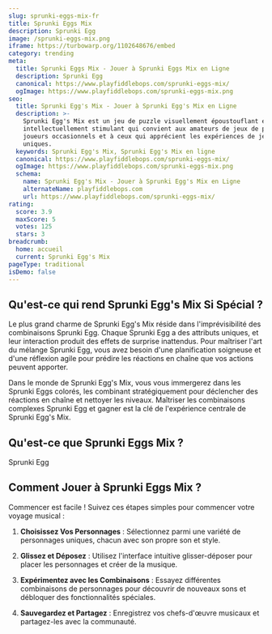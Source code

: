 ```yaml
---
slug: sprunki-eggs-mix-fr
title: Sprunki Eggs Mix
description: Sprunki Egg
image: /sprunki-eggs-mix.png
iframe: https://turbowarp.org/1102648676/embed
category: trending
meta:
  title: Sprunki Eggs Mix - Jouer à Sprunki Eggs Mix en Ligne
  description: Sprunki Egg
  canonical: https://www.playfiddlebops.com/sprunki-eggs-mix/
  ogImage: https://www.playfiddlebops.com/sprunki-eggs-mix.png
seo:
  title: Sprunki Egg's Mix - Jouer à Sprunki Egg's Mix en Ligne
  description: >-
    Sprunki Egg's Mix est un jeu de puzzle visuellement époustouflant et
    intellectuellement stimulant qui convient aux amateurs de jeux de puzzle, aux
    joueurs occasionnels et à ceux qui apprécient les expériences de jeu
    uniques.
  keywords: Sprunki Egg's Mix, Sprunki Egg's Mix en ligne
  canonical: https://www.playfiddlebops.com/sprunki-eggs-mix/
  ogImage: https://www.playfiddlebops.com/sprunki-eggs-mix.png
  schema:
    name: Sprunki Egg's Mix - Jouer à Sprunki Egg's Mix en Ligne
    alternateName: playfiddlebops.com
    url: https://www.playfiddlebops.com/sprunki-eggs-mix/
rating:
  score: 3.9
  maxScore: 5
  votes: 125
  stars: 3
breadcrumb:
  home: accueil
  current: Sprunki Egg's Mix
pageType: traditional
isDemo: false
---
```


## Qu'est-ce qui rend Sprunki Egg's Mix Si Spécial ?

Le plus grand charme de Sprunki Egg's Mix réside dans l'imprévisibilité des combinaisons Sprunki Egg. Chaque Sprunki Egg a des attributs uniques, et leur interaction produit des effets de surprise inattendus. Pour maîtriser l'art du mélange Sprunki Egg, vous avez besoin d'une planification soigneuse et d'une réflexion agile pour prédire les réactions en chaîne que vos actions peuvent apporter.

Dans le monde de Sprunki Egg's Mix, vous vous immergerez dans les Sprunki Eggs colorés, les combinant stratégiquement pour déclencher des réactions en chaîne et nettoyer les niveaux. Maîtriser les combinaisons complexes Sprunki Egg et gagner est la clé de l'expérience centrale de Sprunki Egg's Mix.

## Qu'est-ce que Sprunki Eggs Mix ?

Sprunki Egg

## Comment Jouer à Sprunki Eggs Mix ?

Commencer est facile ! Suivez ces étapes simples pour commencer votre voyage musical :

1. **Choisissez Vos Personnages** : Sélectionnez parmi une variété de personnages uniques, chacun avec son propre son et style.

1. **Glissez et Déposez** : Utilisez l'interface intuitive glisser-déposer pour placer les personnages et créer de la musique.

1. **Expérimentez avec les Combinaisons** : Essayez différentes combinaisons de personnages pour découvrir de nouveaux sons et débloquer des fonctionnalités spéciales.

1. **Sauvegardez et Partagez** : Enregistrez vos chefs-d'œuvre musicaux et partagez-les avec la communauté.